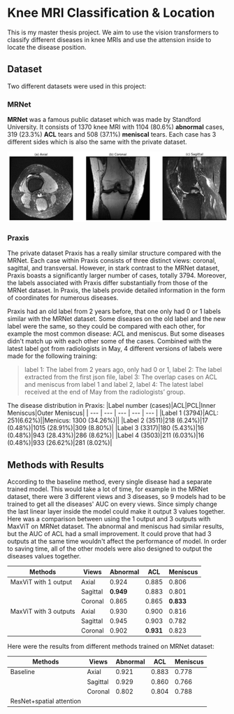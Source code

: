 # Knee MRI Classification & Location
This is my master thesis project. We aim to use the vision transformers to classify different diseases in knee MRIs and use the attension inside to locate the disease position.

## Dataset
Two different datasets were used in this project:
### MRNet
**MRNet** was a famous public dataset which was made by Standford University. It consists of 1370 knee MRI with 1104 (80.6%) **abnormal** cases, 319 (23.3%) **ACL** tears and 508 (37.1%) **meniscal** tears. Each case has 3 different sides which is also the same with the private dataset.

<p align="center">
  <img src="./images/Different_sides_MRNet.png" alt="Different_sides_MRNet" width="auto" height="auto">
</p>

### Praxis
The private dataset Praxis has a really similar structure compared with the MRNet. Each case within Praxis consists of three distinct views: coronal, sagittal, and transversal. However, in stark contrast to the MRNet dataset, Praxis boasts a significantly larger number of cases, totally 3794. Moreover, the labels associated with Praxis differ substantially from those of the MRNet dataset. In Praxis, the labels provide detailed information in the form of coordinates for numerous diseases.

Praxis had an old label from 2 years before, that one only had 0 or 1 labels similar with the MRNet dataset. Some diseases on the old label and the new label were the same, so they could be compared with each other, for example the most common disease: ACL and meniscus. But some diseases didn't match up with each other some of the cases. Combined with the latest label got from radiologists in May, 4 different versions of labels were made for the following training:
> label 1: The label from 2 years ago, only had 0 or 1,
> label 2: The label extracted from the first json file,
> label 3: The overlap cases on ACL and meniscus from label 1 and label 2,
> label 4: The latest label received at the end of May from the radiologists’ group.

The disease distribution in Praxis:
|Label number (cases)|ACL|PCL|Inner Meniscus|Outer Meniscus|
| --- | --- | --- | --- | --- |
|Label 1 (3794)|ACL: 251(6.62%)||Menicus: 1300 (34.26%)||
|Label 2 (3511)|218 (6.24%)|17 (0.48%)|1015 (28.91%)|309 (8.80%)|
|Label 3 (3317)|180 (5.43%)|16 (0.48%)|943 (28.43%)|286 (8.62%)|
|Label 4 (3503)|211 (6.03%)|16 (0.48%)|933 (26.62%)|281 (8.02%)|

## Methods with Results
According to the baseline method, every single disease had a separate trained model. This would take a lot of time, for example in the MRNet dataset, there were 3 different views and 3 diseases, so 9 models had to be trained to get all the diseases' AUC on every views. Since simply change the last linear layer inside the model could make it output 3 values together. Here was a comparison between using the 1 output and 3 outputs with MaxViT on MRNet dataset. The abnormal and meniscus had similar results, but the AUC of ACL had a small improvement. It could prove that had 3 outputs at the same time wouldn't affect the performance of model. In order to saving time, all of the other models were also designed to output the diseases values together.

|Methods|Views|Abnormal|ACL|Meniscus|
| --- | --- | --- | --- | --- |
|MaxViT with 1 output|Axial|0.924|0.885|0.806|
||Sagittal|**0.949**|0.883|0.801|
||Coronal|0.865|0.865|**0.833**|
|MaxViT with 3 outputs|Axial|0.930|0.900|0.816|
||Sagittal|0.945|0.903|0.782|
||Coronal|0.902|**0.931**|0.823|

Here were the results from different methods trained on MRNet dataset:

|Methods|Views|Abnormal|ACL|Meniscus|
| --- | --- | --- | --- | --- |
|Baseline|Axial|0.921|0.883|0.778|
||Sagittal|0.929|0.860|0.766|
||Coronal|0.802|0.804|0.788|
|ResNet+spatial attention

